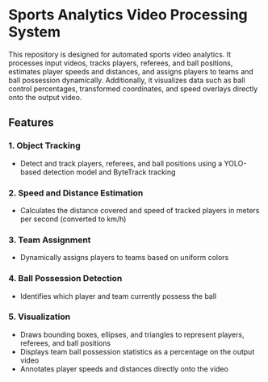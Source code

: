 # Sports Analytics Video Processing System

This repository is designed for automated sports video analytics. It processes input videos, tracks players, referees, and ball positions, estimates player speeds and distances, and assigns players to teams and ball possession dynamically. Additionally, it visualizes data such as ball control percentages, transformed coordinates, and speed overlays directly onto the output video.

## Features

### 1. Object Tracking
- Detect and track players, referees, and ball positions using a YOLO-based detection model and ByteTrack tracking

### 2. Speed and Distance Estimation
- Calculates the distance covered and speed of tracked players in meters per second (converted to km/h)

### 3. Team Assignment
- Dynamically assigns players to teams based on uniform colors

### 4. Ball Possession Detection
- Identifies which player and team currently possess the ball

### 5. Visualization
- Draws bounding boxes, ellipses, and triangles to represent players, referees, and ball positions
- Displays team ball possession statistics as a percentage on the output video
- Annotates player speeds and distances directly onto the video
